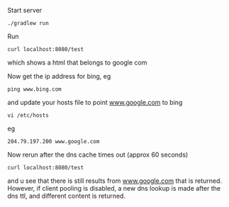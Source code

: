 Start server
```
./gradlew run
```
Run
```
curl localhost:8080/test
```
which shows a html that belongs to google com

Now get the ip address for bing, eg 
```
ping www.bing.com
```
and update your hosts file to point www.google.com to bing
```
vi /etc/hosts
```
eg
```
204.79.197.200 www.google.com
```
Now rerun after the dns cache times out (approx 60 seconds)
```
curl localhost:8080/test
```
and u see that there is still results from www.google.com that is returned.
However, if client pooling is disabled, a new dns lookup is made after the dns ttl, and different content is returned.